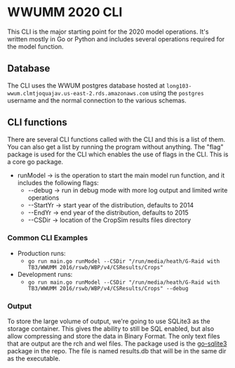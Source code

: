 # WWUMM 2020 CLI
This CLI is the major starting point for the 2020 model operations. It's written mostly in Go or Python
and includes several operations required for the model function.

## Database
The CLI uses the WWUM postgres database hosted at `long103-wwum.clmtjoquajav.us-east-2.rds.amazonaws.com` using
the `postgres` username and the normal connection to the various schemas.

## CLI functions
There are several CLI functions called with the CLI and this is a list of them. You can 
also get a list by running the program without anything. The "flag" package is used for the CLI which enables the use
of flags in the CLI. This is a core go package.

- runModel -> is the operation to start the main model run function, and it includes the following flags:
  - --debug -> run in debug mode with more log output and limited write operations
  - --StartYr -> start year of the distribution, defaults to 2014
  - --EndYr -> end year of the distribution, defaults to 2015
  - --CSDir -> location of the CropSim results files directory  
    
### Common CLI Examples
- Production runs:
  - `go run main.go runModel --CSDir "/run/media/heath/G-Raid with TB3/WWUMM 2016/rswb/WBP/v4/CSResults/Crops"`
- Development runs:
  - `go run main.go runModel --CSDir "/run/media/heath/G-Raid with TB3/WWUMM 2016/rswb/WBP/v4/CSResults/Crops" --debug`

### Output
To store the large volume of output, we're going to use SQLite3 as the storage container. 
This gives the ability to still be SQL enabled, but also allow compressing and store the data in Binary Format.
The only text files that are output are the rch and wel files. The package used is the [go-sqlite3](https://pkg.go.dev/github.com/mattn/go-sqlite3) package in the repo.
The file is named results.db that will be in the same dir as the executable.